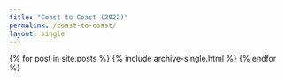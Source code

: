 ```yaml
---
title: "Coast to Coast (2022)"
permalink: /coast-to-coast/
layout: single
---
```


{% for post in site.posts %}
  {% include archive-single.html %}
{% endfor %}